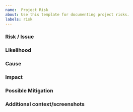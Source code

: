 ```yaml
---
name:  Project Risk
about: Use this template for documenting project risks.
labels: risk
---
```


### Risk / Issue
<!--- A succinct name for the as you see it. 
Think. If this is a live security flaw, do NOT report it as a risk.
Instead, follow the guidelines in our SECURITY.md document at https://github.com/microsoft/green-energy-hub/blob/main/SECURITY.md
--->

### Likelihood
<!--- How likely is this risk - Certain/High/Low/Negligible 
Negligible
--->

### Cause
<!--- What event would cause this risk to become a certainty 
A blue moon co-incides with a high tide
--->

### Impact
<!--- What is the impact of this becoming a certainty 
We stop recording all data from 
--->

### Possible Mitigation
<!--- Only if you have suggestions on how to mitigate this risk -->

### Additional context/screenshots
<!--- Add any other context about the problem here. -->
